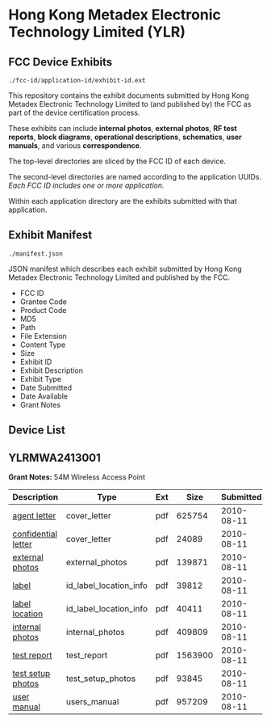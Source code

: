 # Hong Kong Metadex Electronic Technology Limited (YLR)
## FCC Device Exhibits

```
./fcc-id/application-id/exhibit-id.ext
```

This repository contains the exhibit documents submitted by Hong Kong Metadex Electronic Technology Limited to (and published by) the FCC as part of the device certification process.

These exhibits can include **internal photos**, **external photos**, **RF test reports**, **block diagrams**, **operational descriptions**, **schematics**, **user manuals**, and various **correspondence**.

The top-level directories are sliced by the FCC ID of each device.

The second-level directories are named according to the application UUIDs. *Each FCC ID includes one or more application.*

Within each application directory are the exhibits submitted with that application. 

## Exhibit Manifest

```
./manifest.json
```

JSON manifest which describes each exhibit submitted by Hong Kong Metadex Electronic Technology Limited and published by the FCC.

- FCC ID
- Grantee Code
- Product Code
- MD5
- Path
- File Extension
- Content Type
- Size
- Exhibit ID
- Exhibit Description
- Exhibit Type
- Date Submitted
- Date Available
- Grant Notes

## Device List
## YLRMWA2413001
**Grant Notes:** 54M Wireless Access Point

| Description | Type | Ext | Size | Submitted | Available |
| ----------- | ---- | --- | ---- | --------- | --------- |
| [agent letter](YLRMWA2413001/6d77e246a62e9b9e7e35d2ce7d9e9d21/1324708.pdf) | cover_letter | pdf | 625754 | 2010-08-11 | 2010-08-11 |
| [confidential letter](YLRMWA2413001/6d77e246a62e9b9e7e35d2ce7d9e9d21/1324709.pdf) | cover_letter | pdf | 24089 | 2010-08-11 | 2010-08-11 |
| [external photos](YLRMWA2413001/6d77e246a62e9b9e7e35d2ce7d9e9d21/1324710.pdf) | external_photos | pdf | 139871 | 2010-08-11 | 2010-08-11 |
| [label](YLRMWA2413001/6d77e246a62e9b9e7e35d2ce7d9e9d21/1324711.pdf) | id_label_location_info | pdf | 39812 | 2010-08-11 | 2010-08-11 |
| [label location](YLRMWA2413001/6d77e246a62e9b9e7e35d2ce7d9e9d21/1324712.pdf) | id_label_location_info | pdf | 40411 | 2010-08-11 | 2010-08-11 |
| [internal photos](YLRMWA2413001/6d77e246a62e9b9e7e35d2ce7d9e9d21/1324713.pdf) | internal_photos | pdf | 409809 | 2010-08-11 | 2010-08-11 |
| [test report](YLRMWA2413001/6d77e246a62e9b9e7e35d2ce7d9e9d21/1324716.pdf) | test_report | pdf | 1563900 | 2010-08-11 | 2010-08-11 |
| [test setup photos](YLRMWA2413001/6d77e246a62e9b9e7e35d2ce7d9e9d21/1324717.pdf) | test_setup_photos | pdf | 93845 | 2010-08-11 | 2010-08-11 |
| [user manual](YLRMWA2413001/6d77e246a62e9b9e7e35d2ce7d9e9d21/1324718.pdf) | users_manual | pdf | 957209 | 2010-08-11 | 2010-08-11 |
